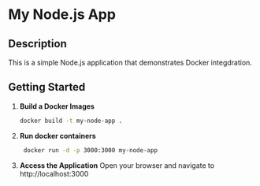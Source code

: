 # My Node.js App

## Description
This is a simple Node.js application that demonstrates Docker integdration.

## Getting Started

1. **Build a Docker Images**
   ``` bash
   docker build -t my-node-app .

2. **Run docker containers**
   ``` bash
    docker run -d -p 3000:3000 my-node-app

4. **Access the Application**
    Open your browser and navigate to
    http://localhost:3000

    
